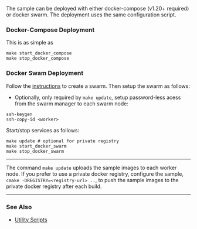 
The sample can be deployed with either docker-compose (v1.20+ required) or docker swarm. The deployment uses the same configuration script.

### Docker-Compose Deployment

This is as simple as

```
make start_docker_compose
make stop_docker_compose
```

### Docker Swam Deployment

Follow the [instructions](https://docs.docker.com/engine/swarm/swarm-tutorial/create-swarm) to create a swarm. Then setup the swarm as follows:

- Optionally, only required by `make update`, setup password-less acess from the swarm manager to each swarm node:

```
ssh-keygen
ssh-copy-id <worker>
```

Start/stop services as follows:

```
make update # optional for private registry
make start_docker_swarm
make stop_docker_swarm
```

---

The command `make update` uploads the sample images to each worker node. If you prefer to use a private docker registry, configure the sample, `cmake -DREGISTRY=<registry-url> ..`, to push the sample images to the private docker registry after each build.

---

### See Also

- [Utility Scripts](../../doc/script.md)
